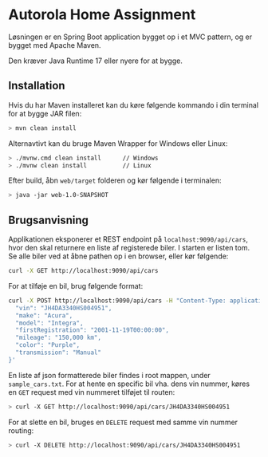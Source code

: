 # Autorola Home Assignment

Løsningen er en Spring Boot application bygget op i et MVC pattern, og er bygget med Apache Maven.

Den kræver Java Runtime 17 eller nyere for at bygge. 

## Installation

Hvis du har Maven installeret kan du køre følgende kommando i din terminal for at bygge JAR filen:

```bash
> mvn clean install
```
Alternavtivt kan du bruge Maven Wrapper for Windows eller Linux:
```bash
> ./mvnw.cmd clean install      // Windows
> ./mvnw clean install          // Linux
```
Efter build, åbn `web/target` folderen og kør følgende i terminalen:
```bash
> java -jar web-1.0-SNAPSHOT
```

## Brugsanvisning

Applikationen eksponerer et REST endpoint på `localhost:9090/api/cars`, hvor den skal returnere en liste af registerede biler. I starten er listen tom. 
Se alle biler ved at åbne pathen op i en browser, eller kør følgende:
```bash
curl -X GET http://localhost:9090/api/cars
```
For at tilføje en bil, brug følgende format: 
```bash
curl -X POST http://localhost:9090/api/cars -H "Content-Type: application/json" -d '{
  "vin": "JH4DA3340HS004951",
  "make": "Acura",
  "model": "Integra",
  "firstRegistration": "2001-11-19T00:00:00",
  "mileage": "150,000 km",
  "color": "Purple",
  "transmission": "Manual"
}'
```
En liste af json formatterede biler findes i root mappen, under `sample_cars.txt`. For at hente en specific bil vha. dens vin nummer, køres en `GET` request med vin nummeret tilføjet til routen:

```bash
> curl -X GET http://localhost:9090/api/cars/JH4DA3340HS004951
```

For at slette en bil, bruges en `DELETE` request med samme vin nummer routing:

```bash
> curl -X DELETE http://localhost:9090/api/cars/JH4DA3340HS004951
```
